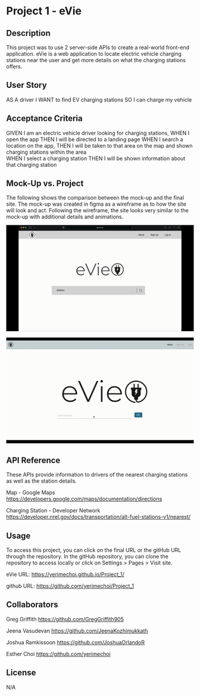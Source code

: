 # Project 1 - eVie

## Description
This project was to use 2 server-side APIs to create a real-world front-end application. eVie is a web application to locate electric vehicle charging stations near the user and get more details on what the charging stations offers.

## User Story
AS A driver
I WANT to find EV charging stations
SO I can charge my vehicle

## Acceptance Criteria
GIVEN I am an electric vehicle driver looking for charging stations,
WHEN I open the app
THEN I will be directed to a landing page
WHEN I search a location on the app,
THEN I will be taken to that area on the map and  shown charging stations within the area                     
WHEN I select a charging station
THEN I will be shown information about that charging station

## Mock-Up vs. Project
The following shows the comparison between the mock-up and the final site. The mock-up was created in figma as a wireframe as to how the site will look and act. Following the wireframe, the site looks very similar to the mock-up with additional details and animations.

![Mock-Up](./Assets/mock-up.gif)

![Project](./Assets/final.gif)

## API Reference
These APIs provide information to drivers of the nearest charging stations as well as the station details.

Map - Google Maps
https://developers.google.com/maps/documentation/directions

Charging Station - Developer Network
https://developer.nrel.gov/docs/transportation/alt-fuel-stations-v1/nearest/

## Usage
To access this project, you can click on the final URL or the gitHub URL through the repository. In the gitHub repository, you can clone the repository to access locally or click on Settings > Pages > Visit site.

eVie URL:
https://yerimechoi.github.io/Project_1/

github URL:
https://github.com/yerimechoi/Project_1

## Collaborators
Greg Griffith           https://github.com/GregGriffith905

Jeena Vasudevan         https://github.com/JeenaKozhimukkath

Joshua Ramkissoon       https://github.com/JoshuaOrlandoR

Esther Choi             https://github.com/yerimechoi

## License
N/A
